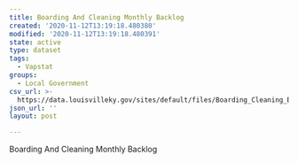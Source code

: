 ```yaml
---
title: Boarding And Cleaning Monthly Backlog
created: '2020-11-12T13:19:18.480380'
modified: '2020-11-12T13:19:18.480391'
state: active
type: dataset
tags:
  - Vapstat
groups:
  - Local Government
csv_url: >-
  https://data.louisvilleky.gov/sites/default/files/Boarding_Cleaning_Backlog.csv
json_url: ''
layout: post

---
```

<p>Boarding And Cleaning Monthly Backlog</p>


